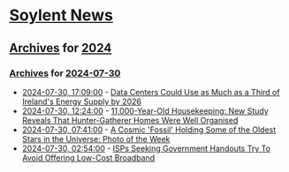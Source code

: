 # [Soylent News](../../../README.md)

## [Archives](../../index.md) for [2024](../index.md)

### [Archives](../../index.md) for [2024-07-30](index.md)

* [2024-07-30, 17:09:00](https://soylentnews.org/article.pl?sid=24/07/30/0134231&from=rss) - [Data Centers Could Use as Much as a Third of Ireland's Energy Supply by 2026](https://soylentnews.org/article.pl?sid=24/07/30/0134231&from=rss)
* [2024-07-30, 12:24:00](https://soylentnews.org/article.pl?sid=24/07/30/0126227&from=rss) - [11,000-Year-Old Housekeeping: New Study Reveals That Hunter-Gatherer Homes Were Well Organised](https://soylentnews.org/article.pl?sid=24/07/30/0126227&from=rss)
* [2024-07-30, 07:41:00](https://soylentnews.org/article.pl?sid=24/07/29/1832232&from=rss) - [A Cosmic 'Fossil' Holding Some of the Oldest Stars in the Universe: Photo of the Week](https://soylentnews.org/article.pl?sid=24/07/29/1832232&from=rss)
* [2024-07-30, 02:54:00](https://soylentnews.org/article.pl?sid=24/07/29/1829238&from=rss) - [ISPs Seeking Government Handouts Try To Avoid Offering Low-Cost Broadband](https://soylentnews.org/article.pl?sid=24/07/29/1829238&from=rss)
